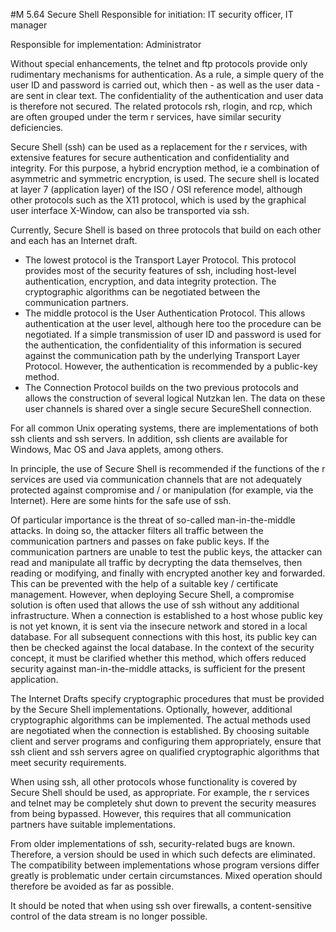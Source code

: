 #M 5.64 Secure Shell
Responsible for initiation: IT security officer, IT manager

Responsible for implementation: Administrator

Without special enhancements, the telnet and ftp protocols provide only rudimentary mechanisms for authentication. As a rule, a simple query of the user ID and password is carried out, which then - as well as the user data - are sent in clear text. The confidentiality of the authentication and user data is therefore not secured. The related protocols rsh, rlogin, and rcp, which are often grouped under the term r services, have similar security deficiencies.

Secure Shell (ssh) can be used as a replacement for the r services, with extensive features for secure authentication and confidentiality and integrity. For this purpose, a hybrid encryption method, ie a combination of asymmetric and symmetric encryption, is used. The secure shell is located at layer 7 (application layer) of the ISO / OSI reference model, although other protocols such as the X11 protocol, which is used by the graphical user interface X-Window, can also be transported via ssh.

Currently, Secure Shell is based on three protocols that build on each other and each has an Internet draft.

* The lowest protocol is the Transport Layer Protocol. This protocol provides most of the security features of ssh, including host-level authentication, encryption, and data integrity protection. The cryptographic algorithms can be negotiated between the communication partners.
* The middle protocol is the User Authentication Protocol. This allows authentication at the user level, although here too the procedure can be negotiated. If a simple transmission of user ID and password is used for the authentication, the confidentiality of this information is secured against the communication path by the underlying Transport Layer Protocol. However, the authentication is recommended by a public-key method.
* The Connection Protocol builds on the two previous protocols and allows the construction of several logical Nutzkan len. The data on these user channels is shared over a single secure SecureShell connection.


For all common Unix operating systems, there are implementations of both ssh clients and ssh servers. In addition, ssh clients are available for Windows, Mac OS and Java applets, among others.

In principle, the use of Secure Shell is recommended if the functions of the r services are used via communication channels that are not adequately protected against compromise and / or manipulation (for example, via the Internet). Here are some hints for the safe use of ssh.

Of particular importance is the threat of so-called man-in-the-middle attacks. In doing so, the attacker filters all traffic between the communication partners and passes on fake public keys. If the communication partners are unable to test the public keys, the attacker can read and manipulate all traffic by decrypting the data themselves, then reading or modifying, and finally with encrypted another key and forwarded. This can be prevented with the help of a suitable key / certificate management. However, when deploying Secure Shell, a compromise solution is often used that allows the use of ssh without any additional infrastructure. When a connection is established to a host whose public key is not yet known, it is sent via the insecure network and stored in a local database. For all subsequent connections with this host, its public key can then be checked against the local database. In the context of the security concept, it must be clarified whether this method, which offers reduced security against man-in-the-middle attacks, is sufficient for the present application.

The Internet Drafts specify cryptographic procedures that must be provided by the Secure Shell implementations. Optionally, however, additional cryptographic algorithms can be implemented. The actual methods used are negotiated when the connection is established. By choosing suitable client and server programs and configuring them appropriately, ensure that ssh client and ssh servers agree on qualified cryptographic algorithms that meet security requirements.

When using ssh, all other protocols whose functionality is covered by Secure Shell should be used, as appropriate. For example, the r services and telnet may be completely shut down to prevent the security measures from being bypassed. However, this requires that all communication partners have suitable implementations.

From older implementations of ssh, security-related bugs are known. Therefore, a version should be used in which such defects are eliminated. The compatibility between implementations whose program versions differ greatly is problematic under certain circumstances. Mixed operation should therefore be avoided as far as possible.

It should be noted that when using ssh over firewalls, a content-sensitive control of the data stream is no longer possible.



